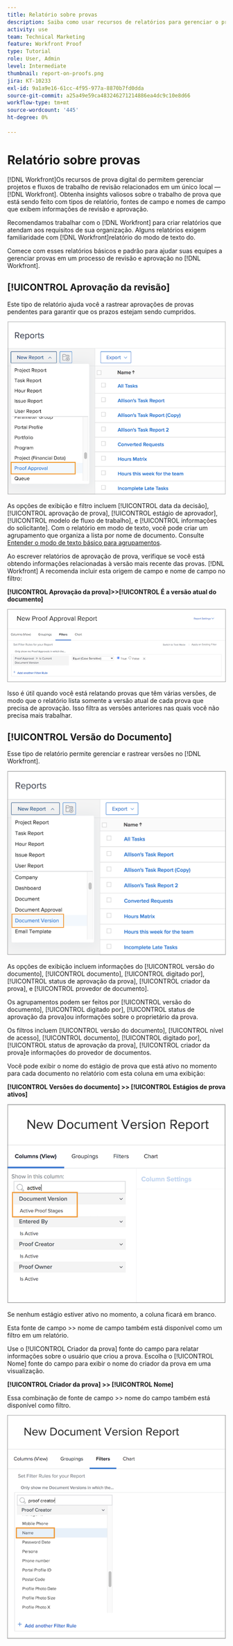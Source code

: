 ```yaml
---
title: Relatório sobre provas
description: Saiba como usar recursos de relatórios para gerenciar o progresso da prova.
activity: use
team: Technical Marketing
feature: Workfront Proof
type: Tutorial
role: User, Admin
level: Intermediate
thumbnail: report-on-proofs.png
jira: KT-10233
exl-id: 9a1a9e16-61cc-4f95-977a-8870b7fd0dda
source-git-commit: a25a49e59ca483246271214886ea4dc9c10e8d66
workflow-type: tm+mt
source-wordcount: '445'
ht-degree: 0%

---
```


# Relatório sobre provas

[!DNL Workfront]Os recursos de prova digital do permitem gerenciar projetos e fluxos de trabalho de revisão relacionados em um único local — [!DNL Workfront]. Obtenha insights valiosos sobre o trabalho de prova que está sendo feito com tipos de relatório, fontes de campo e nomes de campo que exibem informações de revisão e aprovação.

Recomendamos trabalhar com o [!DNL Workfront] para criar relatórios que atendam aos requisitos de sua organização. Alguns relatórios exigem familiaridade com [!DNL Workfront]relatório do modo de texto do.

Comece com esses relatórios básicos e padrão para ajudar suas equipes a gerenciar provas em um processo de revisão e aprovação no [!DNL Workfront].

## [!UICONTROL Aprovação da revisão]

Este tipo de relatório ajuda você a rastrear aprovações de provas pendentes para garantir que os prazos estejam sendo cumpridos.

![Selecionar [!UICONTROL Aprovação da prova] do [!UICONTROL Novo Relatório] menu suspenso](assets/proof-system-setups-proof-approval-report.png)

As opções de exibição e filtro incluem [!UICONTROL data da decisão], [!UICONTROL aprovação de prova], [!UICONTROL estágio de aprovador], [!UICONTROL modelo de fluxo de trabalho], e [!UICONTROL informações do solicitante]. Com o relatório em modo de texto, você pode criar um agrupamento que organiza a lista por nome de documento. Consulte [Entender o modo de texto básico para agrupamentos](https://experienceleague.adobe.com/docs/workfront-learn/tutorials-workfront/reporting/intermediate-reporting/basic-text-mode-for-groupings.html?lang=en).

Ao escrever relatórios de aprovação de prova, verifique se você está obtendo informações relacionadas à versão mais recente das provas. [!DNL Workfront] A recomenda incluir esta origem de campo e nome de campo no filtro:

**[!UICONTROL Aprovação da prova]>>[!UICONTROL É a versão atual do documento]**

![Guia Filtros no Report Builder](assets/proof-system-setups-proof-approval-report-is-current-version.png)

Isso é útil quando você está relatando provas que têm várias versões, de modo que o relatório lista somente a versão atual de cada prova que precisa de aprovação. Isso filtra as versões anteriores nas quais você não precisa mais trabalhar.

## [!UICONTROL Versão do Documento]

Esse tipo de relatório permite gerenciar e rastrear versões no [!DNL Workfront].

![Selecionar [!UICONTROL Versão do documento] do [!UICONTROL Novo Relatório] menu suspenso](assets/proof-system-setups-document-version-report.png)

As opções de exibição incluem informações do [!UICONTROL versão do documento], [!UICONTROL documento], [!UICONTROL digitado por], [!UICONTROL status de aprovação da prova], [!UICONTROL criador da prova], e [!UICONTROL provedor de documento].

Os agrupamentos podem ser feitos por [!UICONTROL versão do documento], [!UICONTROL digitado por], [!UICONTROL status de aprovação da prova]ou informações sobre o proprietário da prova.

Os filtros incluem [!UICONTROL versão do documento], [!UICONTROL nível de acesso], [!UICONTROL documento], [!UICONTROL digitado por], [!UICONTROL status de aprovação da prova], [!UICONTROL criador da prova]e informações do provedor de documentos.

Você pode exibir o nome do estágio de prova que está ativo no momento para cada documento no relatório com esta coluna em uma exibição:

**[!UICONTROL Versões do documento] >> [!UICONTROL Estágios de prova ativos]**

![Guia Filtros no Report Builder](assets/proof-system-setups-active-proof-stages.png)

Se nenhum estágio estiver ativo no momento, a coluna ficará em branco.

Esta fonte de campo >> nome de campo também está disponível como um filtro em um relatório.

Use o [!UICONTROL Criador da prova] fonte do campo para relatar informações sobre o usuário que criou a prova. Escolha o [!UICONTROL Nome] fonte do campo para exibir o nome do criador da prova em uma visualização.

**[!UICONTROL Criador da prova] >> [!UICONTROL Nome]**

Essa combinação de fonte de campo >> nome do campo também está disponível como filtro.

![Guia Filtros no Report Builder](assets/proof-system-setups-proof-creator-name.png)

<!--
Learn More Icon
Learn how to create reports in [!DNL Workfront] with the Report Creation class.
Access to proofing functionality
-->

